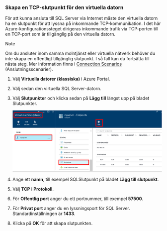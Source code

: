 ### Skapa en TCP-slutpunkt för den virtuella datorn
<a id="create-a-tcp-endpoint-for-the-virtual-machine" class="xliff"></a>
För att kunna ansluta till SQL Server via Internet måste den virtuella datorn ha en slutpunkt för att lyssna på inkommande TCP-kommunikation. I det här Azure-konfigurationssteget dirigeras inkommande trafik via TCP-porten till en TCP-port som är tillgänglig på den virtuella datorn.

> [!NOTE]
> Om du ansluter inom samma molntjänst eller virtuella nätverk behöver du inte skapa en offentligt tillgänglig slutpunkt. I så fall kan du fortsätta till nästa steg. Mer information finns i [Connection Scenarios](../articles/virtual-machines/windows/sqlclassic/virtual-machines-windows-classic-sql-connect.md#connection-scenarios) (Anslutningsscenarier).
> 
> 

1. Välj **Virtuella datorer (klassiska)** i Azure Portal.
2. Välj sedan den virtuella SQL Server-datorn.
3. Välj **Slutpunkter** och klicka sedan på **Lägg till** längst upp på bladet Slutpunkter.
   
    ![Steg för att skapa en slutpunkt i Azure Portal](./media/virtual-machines-sql-server-connection-steps/portal-endpoint-creation.png)
4. Ange ett **namn**, till exempel SQLSlutpunkt på bladet **Lägg till slutpunkt**.
5. Välj **TCP** i **Protokoll**.
6. För **Offentlig port** anger du ett portnummer, till exempel **57500**.
7. För **Privat port** anger du en lyssningsport för SQL Server. Standardinställningen är **1433**.
8. Klicka på **OK** för att skapa slutpunkten.

